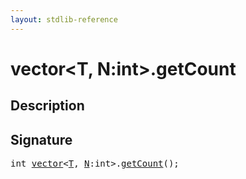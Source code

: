 ```yaml
---
layout: stdlib-reference
---
```


# vector\<T, N:int\>\.getCount

## Description





## Signature 

<pre>
<span class="code_keyword">int</span> <a href="/stdlib-reference/types/vector/index" class="code_type">vector</a>&lt;<a href="/stdlib-reference/types/vector/index#typeparam-T" class="code_type">T</a>, <a href="/stdlib-reference/types/vector/index#decl-N" class="code_var">N</a>:<span class="code_keyword">int</span>&gt;.<a href="/stdlib-reference/types/vector/getCount">getCount</a>();

</pre>


